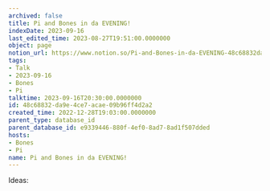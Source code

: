 ```yaml
---
archived: false
title: Pi and Bones in da EVENING!
indexDate: 2023-09-16
last_edited_time: 2023-08-27T19:51:00.0000000
object: page
notion_url: https://www.notion.so/Pi-and-Bones-in-da-EVENING-48c68832da9e4ce7acae09b96ff4d2a2
tags:
- Talk
- 2023-09-16
- Bones
- Pi
talktime: 2023-09-16T20:30:00.0000000
id: 48c68832-da9e-4ce7-acae-09b96ff4d2a2
created_time: 2022-12-28T19:03:00.0000000
parent_type: database_id
parent_database_id: e9339446-880f-4ef0-8ad7-8ad1f507dded
hosts:
- Bones
- Pi
name: Pi and Bones in da EVENING!
---
```


Ideas:
























